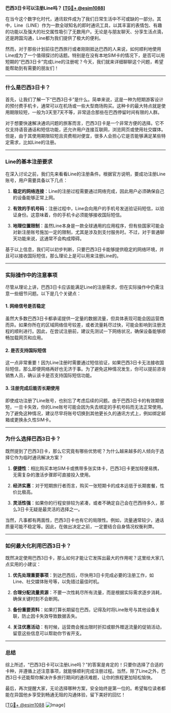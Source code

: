 **巴西3日卡可以注册Line吗？ [[TG💪+ @esim1088](https://t.me/s/esim1088)]**

在当今这个数字化时代，通讯软件成为了我们日常生活中不可或缺的一部分。其中，Line（LINE）作为一款全球知名的即时通讯工具，以其丰富的表情包、有趣的功能以及强大的社交属性吸引了无数用户。无论是与朋友聊天、分享生活点滴，还是跨国沟通，Line都为我们提供了极大的便利。

然而，对于那些计划前往巴西旅行或者刚刚抵达巴西的人来说，如何顺利地使用Line成为了一个值得探讨的话题。特别是在没有本地SIM卡的情况下，是否可以用短期的“巴西3日卡”完成Line的注册呢？今天，我们就来详细聊聊这个问题，希望能帮助到有需要的朋友们！

---

### **什么是巴西3日卡？**

首先，让我们了解一下“巴西3日卡”是什么。简单来说，这是一种为短期游客设计的预付费手机卡，通常可以在机场或一些大型商场购买。这种卡的最大特点就是使用期限较短，一般为3天至7天不等，非常适合那些在巴西停留时间有限的人群。

对于想要快速解决通讯问题的旅客而言，巴西3日卡是一个非常方便的选择。它不仅支持语音通话和短信功能，还允许用户连接互联网，浏览网页或使用社交媒体。但是，由于其使用期限较短且资费相对便宜，很多人会担心它是否能够满足某些特定需求，比如Line的注册。

---

### **Line的基本注册要求**

在深入讨论之前，我们先来看看Line的注册条件。根据官方说明，要成功注册Line账号，用户需要具备以下几点：

1. **稳定的网络连接**：Line的注册过程需要通过网络完成，因此用户必须确保自己的设备能够正常上网。
   
2. **有效的手机号码**：注册过程中，Line会向用户的手机号发送验证码短信，以验证身份。这意味着，你的手机卡必须能够接收国际短信。

3. **地理位置限制**：虽然Line本身是一款全球通用的应用程序，但有些国家可能会对新注册账号施加一定的限制，尤其是涉及到支付服务时。不过，对于普通聊天功能来说，这通常不会构成障碍。

基于以上信息，我们可以初步判断，只要巴西3日卡能够提供稳定的网络环境，并且可以接收国际短信，那么理论上是可以用来注册Line的。

---

### **实际操作中的注意事项**

尽管从理论上讲，巴西3日卡应该能满足Line的注册需求，但在实际操作中仍需注意一些细节问题。以下是几个关键点：

#### **1. 网络信号是否稳定**
虽然大多数巴西3日卡都承诺提供一定量的数据流量，但具体表现可能会因运营商而异。如果你所在的区域网络信号较差，或者流量耗尽过快，可能会影响到注册流程的顺利进行。因此，在尝试注册前，建议先测试一下网络状况，确保设备能够顺畅加载网页和应用。

#### **2. 是否支持国际短信**
这一点非常重要！因为Line注册时需要通过短信验证，如果巴西3日卡无法接收国际短信，那么即便网络再好也无济于事。为了避免这种情况发生，你可以提前咨询销售人员，确认该卡是否支持国际短信功能。

#### **3. 注册完成后能否长期使用**
即使成功注册了Line账号，也别忘了考虑后续的问题。由于巴西3日卡的有效期很短，一旦卡失效，你的Line账号可能会因为失去绑定的手机号码而无法正常使用。为了避免这种情况，建议尽早将账号切换到其他更长久的通讯方式上，例如绑定邮箱或更换永久性SIM卡。

---

### **为什么选择巴西3日卡？**

既然提到了巴西3日卡，那么它究竟有哪些优势呢？为什么越来越多的人倾向于选择它作为临时通讯解决方案？

1. **便捷性**：相比购买本地SIM卡或携带多张实体卡，巴西3日卡更加轻便易携，无需复杂的激活步骤即可直接投入使用。

2. **经济实惠**：对于短期旅行者而言，购买一张短期卡的成本远低于长期套餐，性价比极高。

3. **灵活性强**：如果你的行程安排较为紧凑，或者不确定自己会在巴西待多久，那么3日卡无疑是最灵活的选择之一。

当然，凡事都有两面性，巴西3日卡也有它的局限性。例如，流量通常较少，通话质量可能不稳定等。因此，在做出决定之前，一定要结合自身情况权衡利弊。

---

### **如何最大化利用巴西3日卡？**

既然决定使用巴西3日卡，那么如何才能让它发挥出最大的作用呢？这里给大家几点实用的小建议：

1. **优先处理重要事项**：到达巴西后，尽快用3日卡完成必要的注册工作，如Line、社交媒体账号等，以免错过最佳时机。

2. **合理分配流量资源**：不要一次性耗尽所有流量，而是根据实际需求逐步消耗，确保关键时刻不会断网。

3. **备份重要资料**：如果打算长期留在巴西，记得及时将Line账号与其他设备关联，防止因卡失效导致数据丢失。

4. **关注优惠活动**：有时候，运营商会推出限时折扣或额外赠送流量的促销活动，留意这些信息可以帮助你节省开支。

---

### **总结**

综上所述，“巴西3日卡可以注册Line吗？”的答案是肯定的！只要你选择了合适的卡种，并遵循上述注意事项，就能够顺利完成注册过程。当然，除了Line之外，巴西3日卡还能帮你解决许多旅行期间的通讯难题，让你的旅程更加轻松愉快。

最后，再次提醒大家，无论选择哪种方案，安全始终是第一位的。希望每位读者都能在异国他乡享受到畅通无阻的沟通体验，留下美好的回忆！

[[TG💪+ @esim1088](https://t.me/s/esim1088) ![Image](https://i.postimg.cc/4NQfJmqS/Snipaste-2025-05-13-00-14-12.png)]